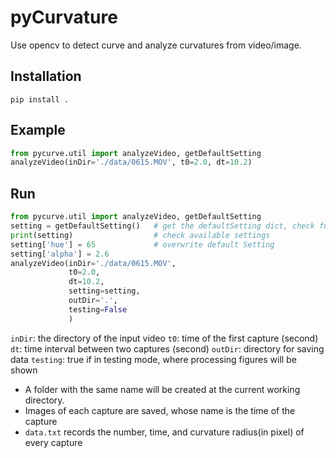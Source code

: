 # pyCurvature
Use opencv to detect curve and analyze curvatures from video/image.

## Installation
```shell
pip install .
```

## Example
```python
from pycurve.util import analyzeVideo, getDefaultSetting
analyzeVideo(inDir='./data/0615.MOV', t0=2.0, dt=10.2)
```

## Run
```python
from pycurve.util import analyzeVideo, getDefaultSetting
setting = getDefaultSetting()   # get the defaultSetting dict, check function definition for detail
print(setting)                  # check available settings
setting['hue'] = 65             # overwrite default Setting
setting['alpha'] = 2.6
analyzeVideo(inDir='./data/0615.MOV', 
             t0=2.0, 
             dt=10.2,
             setting=setting,
             outDir='.',
             testing=False
             )
```

``inDir``: the directory of the input video
``t0``: time of the first capture (second)
``dt``: time interval between two captures (second)
``outDir``: directory for saving data
``testing``: true if in testing mode, where processing figures will be shown

- A folder with the same name will be created at the current working directory. 
- Images of each capture are saved, whose name is the time of the capture
- ``data.txt`` records the number, time, and curvature radius(in pixel) of every capture
